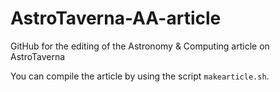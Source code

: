AstroTaverna-AA-article
=======================

GitHub for the editing of the Astronomy &amp; Computing article on AstroTaverna

You can compile the article by using the script `makearticle.sh`.